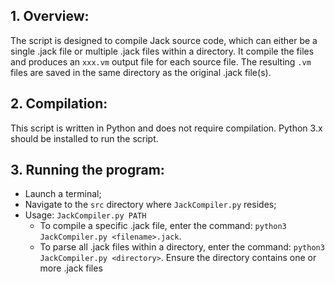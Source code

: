 ## 1. Overview:

The script is designed to compile Jack source code, which can either be a single .jack file or multiple .jack files within a directory. It compile the files and produces an `xxx.vm` output file for each source file. The resulting `.vm` files are saved in the same directory as the original .jack file(s).

## 2. Compilation: 
This script is written in Python and does not require compilation. Python 3.x should be installed to run the script.

## 3. Running the program:
* Launch a terminal;
* Navigate to the `src` directory where `JackCompiler.py` resides;
* Usage: `JackCompiler.py PATH`
    * To compile a specific .jack file, enter the command: `python3 JackCompiler.py <filename>.jack`.
    * To parse all .jack files within a directory, enter the command: `python3 JackCompiler.py <directory>`. Ensure the directory contains one or more .jack files